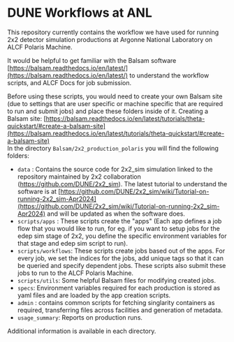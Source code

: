 # DUNE Workflows at ANL

This repository currently contains the workflow we have used for running 2x2 detector simulation productions at Argonne National Laboratory on ALCF Polaris Machine.  

It would be helpful to get familiar with the Balsam software [https://balsam.readthedocs.io/en/latest/](https://balsam.readthedocs.io/en/latest/) to understand the workflow scripts, and ALCF Docs for job submission.

Before using these scripts, you would need to create your own Balsam site (due to settings that are user specific or machine specific that are required to run and submit jobs) and place these folders inside of it. Creating a Balsam site: [https://balsam.readthedocs.io/en/latest/tutorials/theta-quickstart/#create-a-balsam-site](https://balsam.readthedocs.io/en/latest/tutorials/theta-quickstart/#create-a-balsam-site)     
In the directory `Balsam/2x2_production_polaris` you will find the following folders:  
- `data` : Contains the source code for 2x2_sim simulation linked to the repository maintained by 2x2 collaboration (https://github.com/DUNE/2x2_sim). The latest tutorial to understand the software is at [https://github.com/DUNE/2x2_sim/wiki/Tutorial-on-running-2x2_sim-Apr2024](https://github.com/DUNE/2x2_sim/wiki/Tutorial-on-running-2x2_sim-Apr2024) and will be updated as when the software does.
- `scripts/apps` : These scripts create the "apps" (Each app defines a job flow that you would like to run, for eg. if you want to setup jobs for the edep sim stage of 2x2, you define the specific environment variables for that stage and edep sim script to run).
- `scripts/workflows`: These scripts create jobs based out of the apps. For every job, we set the indices for the jobs, add unique tags so that it can be queried and specify dependent jobs. These scripts also submit these jobs to run to the ALCF Polaris Machine.
- `scripts/utils`: Some helpful Balsam files for modifying created jobs.
- `specs`: Environment variables required for each production is stored as yaml files and are loaded by the app creation scripts.
- `admin` : contains common scripts for fetching singlarity containers as required, transferring files across facilities and generation of metadata.
- `usage_summary`: Reports on production runs.

Additional information is available in each directory.
